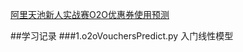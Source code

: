 
[阿里天池新人实战赛O2O优惠券使用预测](https://tianchi.aliyun.com/competition/introduction.htm?spm=5176.11409106.5678.1.5af46b274EbB6U&raceId=231593)

##学习记录
###1.o2oVouchersPredict.py
入门线性模型
